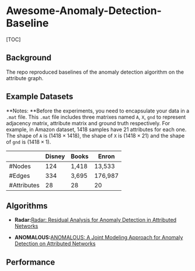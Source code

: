 # Awesome-Anomaly-Detection-Baseline

[TOC]

## Background

The repo reproduced baselines of the anomaly detection algorithm on the attribute graph.

## Example Datasets

**Notes: **Before the experiments, you need to encapsulate your data in a ``.mat`` file. This ``.mat`` file includes three matrixes named ``A``, ``X``, ``gnd`` to represent adjacency matrix, attribute matrix and ground truth respectively. For example, in Amazon dataset, 1418 samples have 21 attributes for each one. The shape of ``A`` is ($1418\times1418$), the shape of ``X`` is ($1418\times21$) and the shape of ``gnd`` is ($1418\times1$).

|             | Disney | Books | Enron   |
| ----------- | ------ | ----- | ------- |
| #Nodes      | 124    | 1,418 | 13,533  |
| #Edges      | 334    | 3,695 | 176,987 |
| #Attributes | 28     | 28    | 20      |

## Algorithms

+ **Radar:**[Radar: Residual Analysis for Anomaly Detection in Attributed Networks](https://www.ijcai.org/Proceedings/2017/299)

+ **ANOMALOUS:**[ANOMALOUS: A Joint Modeling Approach for Anomaly Detection on Attributed Networks](https://www.ijcai.org/Proceedings/2018/488)

## Performance